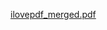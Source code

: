 [ilovepdf_merged.pdf](https://github.com/msharshath/Software-Tests/files/13956197/ilovepdf_merged.pdf)
